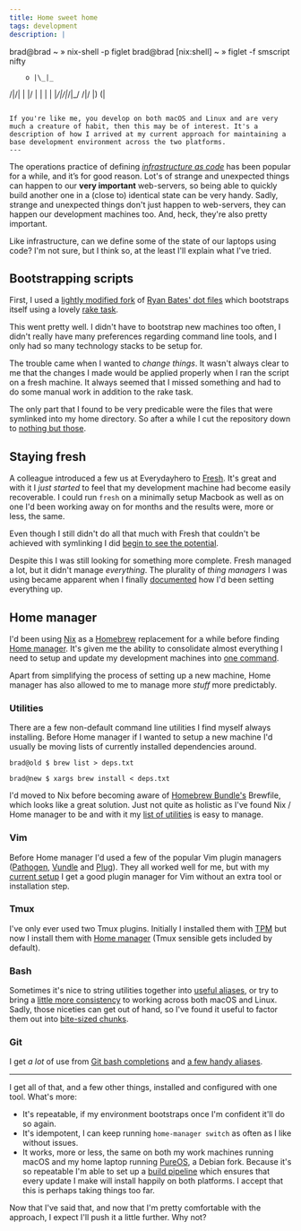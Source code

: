 ```yaml
---
title: Home sweet home
tags: development
description: |
  ```
  brad@brad
  ~ » nix-shell -p figlet
  brad@brad [nix:shell]
  ~ » figlet -f smscript nifty

        o |\_|_
  /|/|  | |/ |  |  |
   | |_/|/|_/|_/ \/|/
          |)      (|
  ```

  If you're like me, you develop on both macOS and Linux and are very much a creature of habit, then this may be of interest. It's a description of how I arrived at my current approach for maintaining a base development environment across the two platforms.
---
```


The operations practice of defining [_infrastructure as code_](https://en.wikipedia.org/wiki/Infrastructure_as_code) has been popular for a while, and it’s for good reason. Lot's of strange and unexpected things can happen to our **very important** web-servers, so being able to quickly build another one in a (close to) identical state can be very handy. Sadly, strange and unexpected things don't just happen to web-servers, they can happen our development machines too. And, heck, they're also pretty important.

Like infrastructure, can we define some of the state of our laptops using code? I'm not sure, but I think so, at the least I'll explain what I've tried.

## Bootstrapping scripts

First, I used a [lightly modified fork](https://github.com/bradparker/dotfiles/tree/174c7e07dfa137152fdd941fe187635bb30994f6) of [Ryan Bates' dot files](https://github.com/ryanb/dotfiles) which bootstraps itself using a lovely [rake task](https://github.com/ryanb/dotfiles/blob/ca4d95179b62ceb1a760a2922953edd01d75c382/Rakefile#L5).

This went pretty well. I didn't have to bootstrap new machines too often, I didn't really have many preferences regarding command line tools, and I only had so many technology stacks to be setup for. 

The trouble came when I wanted to _change things_. It wasn't always clear to me that the changes I made would be applied properly when I ran the script on a fresh machine. It always seemed that I missed something and had to do some manual work in addition to the rake task.

The only part that I found to be very predicable were the files that were symlinked into my home directory. So after a while I cut the repository down to [nothing but those](https://github.com/bradparker/dotfiles/tree/28b4dcf7e27d61badef3a29f97d8faef6cc66d0f).

## Staying fresh

A colleague introduced a few us at Everydayhero to [Fresh](https://freshshell.com/). It's great and with it I _just started_ to feel that my development machine had become easily recoverable. I could run `fresh` on a minimally setup Macbook as well as on one I'd been working away on for months and the results were, more or less, the same.

Even though I still didn't do all that much with Fresh that couldn't be achieved with symlinking I did [begin to see the potential](https://github.com/bradparker/dotfiles/blob/663a66ca5959edb20284b487f8580475ec37c822/freshrc#L32-L35).

Despite this I was still looking for something more complete. Fresh managed a lot, but it didn't manage _everything_. The plurality of _thing managers_ I was using became apparent when I finally [documented](https://github.com/bradparker/dotfiles/blob/9e990d99d4bb6b85a2d847d5f47131d974add526/README.md) how I'd been setting everything up.

## Home manager

I'd been using [Nix](nixos.org/nix/) as a [Homebrew](https://brew.sh/) replacement for a while before finding [Home manager](https://github.com/rycee/home-manager). It's given me the ability to consolidate almost everything I need to setup and update my development machines into [one command](https://github.com/bradparker/dotfiles/blob/master/README.md#0-optional-run-the-install-script).

Apart from simplifying the process of setting up a new machine, Home manager has also allowed to me to manage more _stuff_ more predictably.

### Utilities

There are a few non-default command line utilities I find myself always installing. Before Home manager if I wanted to setup a new machine I'd usually be moving lists of currently installed dependencies around.

```
brad@old $ brew list > deps.txt

brad@new $ xargs brew install < deps.txt
```

I'd moved to Nix before becoming aware of [Homebrew Bundle's](https://github.com/Homebrew/homebrew-bundle) Brewfile, which looks like a great solution. Just not quite as holistic as I've found Nix / Home manager to be and with it my [list of utilities](https://github.com/bradparker/dotfiles/blob/b721261ea5b1aae448c45e63d99069d79571ca75/nixpkgs/home.nix#L86-L122) is easy to manage.

### Vim

Before Home manager I'd used a few of the popular Vim plugin managers ([Pathogen](https://github.com/tpope/vim-pathogen), [Vundle](https://github.com/VundleVim/Vundle.vim) and [Plug](https://github.com/junegunn/vim-plug)). They all worked well for me, but with my [current setup](https://github.com/bradparker/dotfiles/blob/b721261ea5b1aae448c45e63d99069d79571ca75/nixpkgs/home.nix#L3-L32) I get a good plugin manager for Vim without an extra tool or installation step.

### Tmux

I've only ever used two Tmux plugins. Initially I installed them with [TPM](https://github.com/tmux-plugins/tpm) but now I install them with [Home manager](https://github.com/bradparker/dotfiles/blob/b721261ea5b1aae448c45e63d99069d79571ca75/nixpkgs/home.nix#L40-L48) (Tmux sensible gets included by default).

### Bash

Sometimes it's nice to string utilities together into [useful aliases](https://github.com/bradparker/dotfiles/blob/master/nixpkgs/programs/bash/fuzzy-cd.sh), or try to bring a [little more consistency](https://github.com/bradparker/dotfiles/blob/master/nixpkgs/programs/bash/clipboard.sh) to working across both macOS and Linux. Sadly, those niceties can get out of hand, so I've found it useful to factor them out into [bite-sized chunks](https://github.com/bradparker/dotfiles/blob/b721261ea5b1aae448c45e63d99069d79571ca75/nixpkgs/home.nix#L63-L84).

### Git

I get _a lot_ of use from [Git bash completions](https://github.com/bradparker/dotfiles/blob/master/nixpkgs/home.nix#L57-L59) and [a few handy aliases](https://github.com/bradparker/dotfiles/blob/master/nixpkgs/programs/git/gitconfig#L4-L12).

***

I get all of that, and a few other things, installed and configured with one tool. What's more: 

* It's repeatable, if my environment bootstraps once I'm confident it'll do so again. 
* It's idempotent, I can keep running `home-manager switch` as often as I like without issues.
* It works, more or less, the same on both my work machines running macOS and my home laptop running [PureOS](https://www.pureos.net/), a Debian fork. Because it's so repeatable I'm able to set up a [build pipeline](https://travis-ci.org/bradparker/dotfiles) which ensures that every update I make will install happily on both platforms. I accept that this is perhaps taking things too far.

Now that I've said that, and now that I'm pretty comfortable with the approach, I expect I'll push it a little further. Why not?

